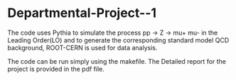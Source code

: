 # Departmental-Project--1

The code uses Pythia to simulate the process pp -> Z -> mu+ mu- in the Leading Order(LO) and to generate the corresponding standard model QCD background, ROOT-CERN is used for data analysis.

The code can be run simply using the makefile. 
The Detailed report for the project is provided in the pdf file.
